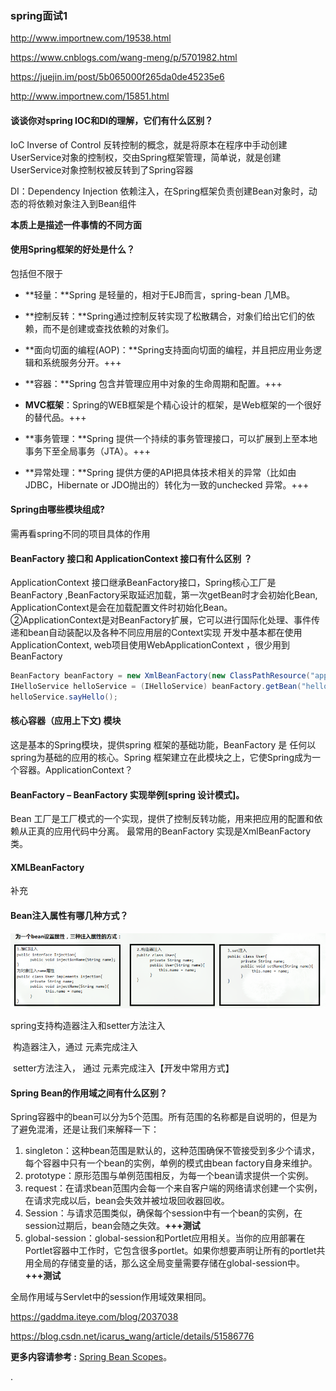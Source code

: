 ### spring面试1

http://www.importnew.com/19538.html

https://www.cnblogs.com/wang-meng/p/5701982.html

https://juejin.im/post/5b065000f265da0de45235e6

http://www.importnew.com/15851.html

####  谈谈你对spring IOC和DI的理解，它们有什么区别？

IoC Inverse of Control 反转控制的概念，就是将原本在程序中手动创建UserService对象的控制权，交由Spring框架管理，简单说，就是创建UserService对象控制权被反转到了Spring容器

DI：Dependency Injection 依赖注入，在Spring框架负责创建Bean对象时，动态的将依赖对象注入到Bean组件

**本质上是描述一件事情的不同方面**

#### 使用Spring框架的好处是什么？

  包括但不限于

- **轻量：**Spring 是轻量的，相对于EJB而言，spring-bean 几MB。

- **控制反转：**Spring通过控制反转实现了松散耦合，对象们给出它们的依赖，而不是创建或查找依赖的对象们。

- **面向切面的编程(AOP)：**Spring支持面向切面的编程，并且把应用业务逻辑和系统服务分开。+++

- **容器：**Spring 包含并管理应用中对象的生命周期和配置。+++

- **MVC框架**：Spring的WEB框架是个精心设计的框架，是Web框架的一个很好的替代品。+++

- **事务管理：**Spring 提供一个持续的事务管理接口，可以扩展到上至本地事务下至全局事务（JTA）。+++

- **异常处理：**Spring 提供方便的API把具体技术相关的异常（比如由JDBC，Hibernate or JDO抛出的）转化为一致的unchecked 异常。+++

#### Spring由哪些模块组成?

  需再看spring不同的项目具体的作用



#### BeanFactory 接口和 ApplicationContext 接口有什么区别 ？
ApplicationContext 接口继承BeanFactory接口，Spring核心工厂是BeanFactory ,BeanFactory采取延迟加载，第一次getBean时才会初始化Bean, ApplicationContext是会在加载配置文件时初始化Bean。
​    ②ApplicationContext是对BeanFactory扩展，它可以进行国际化处理、事件传递和bean自动装配以及各种不同应用层的Context实现 
开发中基本都在使用ApplicationContext, web项目使用WebApplicationContext ，很少用到BeanFactory
```java
BeanFactory beanFactory = new XmlBeanFactory(new ClassPathResource("applicationContext.xml"));
IHelloService helloService = (IHelloService) beanFactory.getBean("helloService");
helloService.sayHello();
```

####  核心容器（应用上下文) 模块

  这是基本的Spring模块，提供spring 框架的基础功能，BeanFactory 是 任何以spring为基础的应用的核心。Spring 框架建立在此模块之上，它使Spring成为一个容器。ApplicationContext？

#### BeanFactory – BeanFactory 实现举例[spring 设计模式]。

  Bean 工厂是工厂模式的一个实现，提供了控制反转功能，用来把应用的配置和依赖从正真的应用代码中分离。
最常用的BeanFactory 实现是XmlBeanFactory 类。

#### XMLBeanFactory 
  补充



####  Bean注入属性有哪几种方式？

![1547644048428](assets/1547644048428.png)

spring支持构造器注入和setter方法注入

​    构造器注入，通过 <constructor-arg> 元素完成注入

​    setter方法注入， 通过<property> 元素完成注入【开发中常用方式】





####  Spring Bean的作用域之间有什么区别？

Spring容器中的bean可以分为5个范围。所有范围的名称都是自说明的，但是为了避免混淆，还是让我们来解释一下：

1. singleton：这种bean范围是默认的，这种范围确保不管接受到多少个请求，每个容器中只有一个bean的实例，单例的模式由bean factory自身来维护。
2. prototype：原形范围与单例范围相反，为每一个bean请求提供一个实例。
3. request：在请求bean范围内会每一个来自客户端的网络请求创建一个实例，在请求完成以后，bean会失效并被垃圾回收器回收。
4. Session：与请求范围类似，确保每个session中有一个bean的实例，在session过期后，bean会随之失效。**+++测试**
5. global-session：global-session和Portlet应用相关。当你的应用部署在Portlet容器中工作时，它包含很多portlet。如果你想要声明让所有的portlet共用全局的存储变量的话，那么这全局变量需要存储在global-session中。**+++测试**

全局作用域与Servlet中的session作用域效果相同。

https://gaddma.iteye.com/blog/2037038

https://blog.csdn.net/icarus_wang/article/details/51586776

**更多内容请参考 :** [Spring Bean Scopes](http://howtodoinjava.com/2013/05/07/spring-bean-scopes/)。





















.